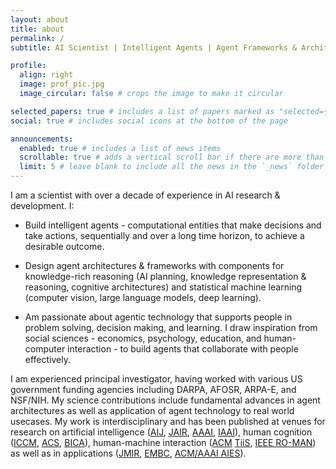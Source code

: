 ```yaml
---
layout: about
title: about
permalink: /
subtitle: AI Scientist | Intelligent Agents | Agent Frameworks & Architectures | Human Cognition

profile:
  align: right
  image: prof_pic.jpg
  image_circular: false # crops the image to make it circular

selected_papers: true # includes a list of papers marked as "selected={true}"
social: true # includes social icons at the bottom of the page

announcements:
  enabled: true # includes a list of news items
  scrollable: true # adds a vertical scroll bar if there are more than 3 news items
  limit: 5 # leave blank to include all the news in the `_news` folder
---
```


I am a scientist with over a decade of experience in AI research & development. I:  

* Build intelligent agents - computational entities that make decisions and take actions, sequentially and over a long time horizon, to achieve a desirable outcome. 

* Design agent architectures & frameworks with components for knowledge-rich reasoning (AI planning, knowledge representation & reasoning, cognitive architectures) and statistical machine learning (computer vision, large language models, deep learning). 

* Am passionate about agentic technology that supports people in problem solving, decision making, and learning. I draw inspiration from social sciences - economics, psychology, education, and human-computer interaction - to build agents that collaborate with people effectively. 

I am experienced principal investigator, having worked with various US government funding agencies including DARPA, AFOSR, ARPA-E, and NSF/NIH. My science contributions include fundamental advances in agent architectures as well as application of agent technology to real world usecases. My work is interdisciplinary and has been published at venues for research on artificial intelligence ([AIJ](https://www.sciencedirect.com/science/article/abs/pii/S0004370224000973), [JAIR](https://www.jair.org/index.php/jair/article/view/11352), [AAAI](https://www.aaai.org/ocs/index.php/AAAI/AAAI14/paper/viewFile/8630/8446), [IAAI](https://www.aaai.org/ocs/index.php/IAAI/IAAI17/paper/viewPaper/14963)), human cognition ([ICCM](https://iccm-conference.github.io/), [ACS](http://cogsys.org/journal/volume2/article-2-9.pdf), [BICA](https://www.sciencedirect.com/science/article/pii/S2212683X14000164)), human-machine interaction ([ACM](https://dl.acm.org/doi/abs/10.1145/3375790) [TiiS](https://dl.acm.org/doi/abs/10.1145/3366501), [IEEE RO-MAN](https://ieeexplore.ieee.org/document/9515448)) as well as in applications ([JMIR](https://www.jmir.org/2017/11/e397/), [EMBC](https://ieeexplore.ieee.org/abstract/document/7591428), [ACM/AAAI AIES](https://dl.acm.org/doi/abs/10.1145/3306618.3314271)). 
